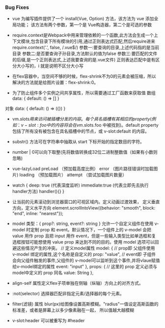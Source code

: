 ### Bug Fixes

* vue 为编写插件提供了一个 install(Vue, Option) 方法，该方法为 vue 添加全局功能；
该方法有两个参数，第一个是 Vue构造器，第二个是可选的参数

* require.context是Webpack中用来管理依赖的一个函数,此方法会生成一个上下文模块,包含目录下所有模块的引用,通过正则表达式匹配,然后require进来
require.context('.', false, /\.vue$/)
参数一:要查询的目录,上述代码指的是当前目录
参数二:是否要查询子孙目录,方法默认的值为false
参数三:要匹配的文件的后缀,是一个正则表达式,上述我要查询的是.vue文件)
正则表达匹配中是有区分大小写的，i 就是说明不区分大小写

* 在flex容器中，当空间不够的时候，flex-shrink不为0的元素会被压缩，所以解决的方法就是给图片设置：flex-shrink:0。

* 为了防止组件多个实例之间共享属性，所以需要通过工厂函数来获取值
数组
data: {
    default: () => []
} 
 
对象
data: {
    default: () => ({})
}

* vm.$slots
用来访问被插槽分发的内容。每个具名插槽有其相应的 property (例如：v-slot:foo 中的内容将会在 vm.$slots.foo 中被找到)。default property 包括了所有没有被包含在具名插槽中的节点，或 v-slot:default 的内容。

* substr() 方法可在字符串中抽取从 start 下标开始的指定数目的字符。

* number | 0可以向下取整(先将数值转换成32位二进制整数值（如果有小数则忽略)

* vue-lazyLoad 
preLoad （预加载高度比例）
error   （图片路径错误时加载图片)
loading （预加载图片）
attempt （尝试加载图片数量）

* watch 
{
    deep: true (代表深度监听)
    immediate:true (代表立即先去执行handler方法)
    handler(){} 
}

* 让当前的元素滚动到浏览器窗口的可视区域内。定义动画过渡效果， 定义垂直方向，定义水平方向
element.scrollIntoView({behavior: "smooth", block: "end", inline: "nearest"});

* model
类型：{ prop?: string, event?: string }
允许一个自定义组件在使用 v-model 时定制 prop 和 event。默认情况下，一个组件上的 v-model 会把 value 用作 prop 且把 input 用作 event，但是一些输入类型比如单选框和复选框按钮可能想使用 value prop 来达到不同的目的。使用 model 选项可以回避这些情况产生的冲突。
// 定义model属性
model: {
    // prop即 父组件使用 v-model 绑定的属性,这个名称是自定义的
    prop: "value",
    // event即 子组件会向父组件触发的事件,父组件的 v-model可以监听到这个事件,并将vlaue赋值给v-model绑定的属性
    event: "input"
},
props: {
    // 这里的 prop 定义必须与 model中定义的 prop 同名
    value: String
},
* align-self 属性定义flex子项单独在侧轴（纵轴）方向上的对齐方式。
* :not(selector) 选择器匹配非指定元素/选择器的每个元素。
*  filter(滤镜) 属性 
    blur(px)给图像设置高斯模糊。"radius"一值设定高斯函数的标准差，或者是屏幕上以多少像素融在一起， 所以值越大越模糊
* v-slot:header 可以被重写为 #header
